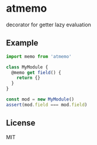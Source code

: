 # atmemo

decorator for getter lazy evaluation

## Example

```typescript
import memo from 'atmemo'

class MyModule {
  @memo get field() {
    return {}
  }
}

const mod = new MyModule()
assert(mod.field === mod.field)
```

## License

MIT
